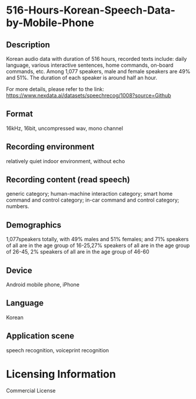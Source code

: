 # 516-Hours-Korean-Speech-Data-by-Mobile-Phone


## Description
Korean audio data with duration of 516 hours, recorded texts include: daily language, various interactive sentences, home commands, on-board commands, etc. Among 1,077 speakers, male and female speakers are 49% and 51%. The duration of each speaker is around half an hour.

For more details, please refer to the link: https://www.nexdata.ai/datasets/speechrecog/1008?source=Github


## Format
16kHz, 16bit, uncompressed wav, mono channel

## Recording environment
relatively quiet indoor environment, without echo

## Recording content (read speech)
generic category; human-machine interaction category; smart home command and control category; in-car command and control category; numbers.

## Demographics
1,077speakers totally, with 49% males and 51% females; and 71% speakers of all are in the age group of 16-25,27% speakers of all are in the age group of 26-45, 2% speakers of all are in the age group of 46-60

## Device
Android mobile phone, iPhone

## Language
Korean

## Application scene
speech recognition, voiceprint recognition

# Licensing Information
Commercial License
